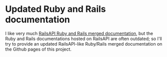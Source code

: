 # Updated Ruby and Rails documentation

I like very much [RailsAPI Ruby and Rails merged documentation](http://railsapi.com/doc/rails-v3.2.6_ruby-v1.9.2/), but the Ruby and Rails documentations hosted on RailsAPI are often outdated; so I'll try to provide an updated RailsAPI-like Ruby/Rails merged documentation on the Github pages of this project.
